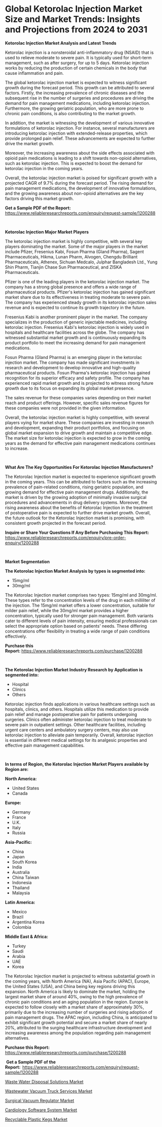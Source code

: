 <p><h1>Global Ketorolac Injection Market Size and Market Trends: Insights and Projections from 2024 to 2031</h1></p><p><strong>Ketorolac Injection Market Analysis and Latest Trends</strong></p>
<p><p>Ketorolac injection is a nonsteroidal anti-inflammatory drug (NSAID) that is used to relieve moderate to severe pain. It is typically used for short-term management, such as after surgery, for up to 5 days. Ketorolac injection works by reducing the production of certain chemicals in the body that cause inflammation and pain.</p><p>The global ketorolac injection market is expected to witness significant growth during the forecast period. This growth can be attributed to several factors. Firstly, the increasing prevalence of chronic diseases and the subsequent rise in the number of surgeries and procedures are driving the demand for pain management medications, including ketorolac injection. Furthermore, the growing geriatric population, who are more prone to chronic pain conditions, is also contributing to the market growth.</p><p>In addition, the market is witnessing the development of various innovative formulations of ketorolac injection. For instance, several manufacturers are introducing ketorolac injection with extended-release properties, which provide prolonged pain relief. These advancements are expected to further drive the market growth.</p><p>Moreover, the increasing awareness about the side effects associated with opioid pain medications is leading to a shift towards non-opioid alternatives, such as ketorolac injection. This is expected to boost the demand for ketorolac injection in the coming years.</p><p>Overall, the ketorolac injection market is poised for significant growth with a projected CAGR of 9.7% during the forecast period. The rising demand for pain management medications, the development of innovative formulations, and the growing awareness about non-opioid alternatives are the key factors driving this market growth.</p></p>
<p><strong>Get a Sample PDF of the Report:&nbsp;</strong> <a href="https://www.reliableresearchreports.com/enquiry/request-sample/1200288">https://www.reliableresearchreports.com/enquiry/request-sample/1200288</a></p>
<p>&nbsp;</p>
<p><strong>Ketorolac Injection Major Market Players</strong></p>
<p><p>The ketorolac injection market is highly competitive, with several key players dominating the market. Some of the major players in the market include Pfizer, Fresenius Kabi, Fosun Pharma (Gland Pharma), Sagent Pharmaceuticals, Hikma, Lunan Pharm, Alvogen, Chengdu Brilliant Pharmaceuticals, Athenex, Sichuan Medcalo, Julphar Bangladesh Ltd., Yung Shin Pharm, Tianjin Chase Sun Pharmaceutical, and ZISKA Pharmaceuticals.</p><p>Pfizer is one of the leading players in the ketorolac injection market. The company has a strong global presence and offers a wide range of pharmaceutical products. Pfizer's ketorolac injection has gained significant market share due to its effectiveness in treating moderate to severe pain. The company has experienced steady growth in its ketorolac injection sales revenue and is expected to continue its growth trajectory in the future.</p><p>Fresenius Kabi is another prominent player in the market. The company specializes in the production of generic injectable medicines, including ketorolac injection. Fresenius Kabi's ketorolac injection is widely used in hospitals and healthcare facilities across the globe. The company has witnessed substantial market growth and is continuously expanding its product portfolio to meet the increasing demand for pain management medications.</p><p>Fosun Pharma (Gland Pharma) is an emerging player in the ketorolac injection market. The company has made significant investments in research and development to develop innovative and high-quality pharmaceutical products. Fosun Pharma's ketorolac injection has gained recognition for its superior efficacy and safety profile. The company has experienced rapid market growth and is projected to witness strong future growth due to its focus on expanding its global market presence.</p><p>The sales revenue for these companies varies depending on their market reach and product offerings. However, specific sales revenue figures for these companies were not provided in the given information.</p><p>Overall, the ketorolac injection market is highly competitive, with several players vying for market share. These companies are investing in research and development, expanding their product portfolios, and focusing on global market expansion to drive growth and maintain a competitive edge. The market size for ketorolac injection is expected to grow in the coming years as the demand for effective pain management medications continues to increase.</p></p>
<p>&nbsp;</p>
<p><strong>What Are The Key Opportunities For Ketorolac Injection Manufacturers?</strong></p>
<p><p>The Ketorolac Injection market is expected to experience significant growth in the coming years. This can be attributed to factors such as the increasing prevalence of pain-related conditions, rising geriatric population, and growing demand for effective pain management drugs. Additionally, the market is driven by the growing adoption of minimally invasive surgical procedures and advancements in drug delivery systems. Moreover, the rising awareness about the benefits of Ketorolac Injection in the treatment of postoperative pain is expected to further drive market growth. Overall, the future outlook for the Ketorolac Injection market is promising, with consistent growth projected in the forecast period.</p></p>
<p><strong>Inquire or Share Your Questions If Any Before Purchasing This Report:</strong> <a href="https://www.reliableresearchreports.com/enquiry/pre-order-enquiry/1200288">https://www.reliableresearchreports.com/enquiry/pre-order-enquiry/1200288</a></p>
<p>&nbsp;</p>
<p><strong>Market Segmentation</strong></p>
<p><strong>The Ketorolac Injection Market Analysis by types is segmented into:</strong></p>
<p><ul><li>15mg/ml</li><li>30mg/ml</li></ul></p>
<p><p>The Ketorolac Injection market comprises two types: 15mg/ml and 30mg/ml. These types refer to the concentration levels of the drug in each milliliter of the injection. The 15mg/ml market offers a lower concentration, suitable for milder pain relief, while the 30mg/ml market provides a higher concentration, typically used for stronger pain management. Both variants cater to different levels of pain intensity, ensuring medical professionals can select the appropriate option based on patients' needs. These differing concentrations offer flexibility in treating a wide range of pain conditions effectively.</p></p>
<p><strong>Purchase this Report:&nbsp;</strong><a href="https://www.reliableresearchreports.com/purchase/1200288">https://www.reliableresearchreports.com/purchase/1200288</a></p>
<p>&nbsp;</p>
<p><strong>The Ketorolac Injection Market Industry Research by Application is segmented into:</strong></p>
<p><ul><li>Hospital</li><li>Clinics</li><li>Others</li></ul></p>
<p><p>Ketorolac injection finds applications in various healthcare settings such as hospitals, clinics, and others. Hospitals utilize this medication to provide pain relief and manage postoperative pain for patients undergoing surgeries. Clinics often administer ketorolac injection to treat moderate to severe pain in outpatient settings. Other healthcare facilities, including urgent care centers and ambulatory surgery centers, may also use ketorolac injection to alleviate pain temporarily. Overall, ketorolac injection is essential in different medical settings for its analgesic properties and effective pain management capabilities.</p></p>
<p>&nbsp;</p>
<p><strong>In terms of Region, the Ketorolac Injection Market Players available by Region are:</strong></p>
<p>
    <p> <strong> North America: </strong>
        <ul>
            <li>United States</li>
            <li>Canada</li>
        </ul>
        </p> 
    <p> <strong> Europe: </strong>
        <ul>
            <li>Germany</li>
            <li>France</li>
            <li>U.K.</li>
            <li>Italy</li>
            <li>Russia</li>
        </ul>
        </p> 
    <p> <strong> Asia-Pacific: </strong>
        <ul>
            <li>China</li>
            <li>Japan</li>
            <li>South Korea</li>
            <li>India</li>
            <li>Australia</li>
            <li>China Taiwan</li>
            <li>Indonesia</li>
            <li>Thailand</li>
            <li>Malaysia</li>
        </ul>
        </p> 
    <p> <strong> Latin America: </strong>
        <ul>
            <li>Mexico</li>
            <li>Brazil</li>
            <li>Argentina Korea</li>
            <li>Colombia</li>
        </ul>
        </p> 
    <p> <strong> Middle East & Africa: </strong>
        <ul>
            <li>Turkey</li>
            <li>Saudi</li>
            <li>Arabia</li>
            <li>UAE</li>
            <li>Korea</li>
        </ul>
    </p>
    </p>
<p><p>The Ketorolac Injection market is projected to witness substantial growth in the coming years, with North America (NA), Asia Pacific (APAC), Europe, the United States (USA), and China being key regions driving this expansion. North America is likely to dominate the market, holding the largest market share of around 40%, owing to the high prevalence of chronic pain conditions and an aging population in the region. Europe is expected to follow closely with a market share of approximately 30%, primarily due to the increasing number of surgeries and rising adoption of pain management drugs. The APAC region, including China, is anticipated to exhibit significant growth potential and secure a market share of nearly 20%, attributed to the surging healthcare infrastructure development and increasing awareness among the population regarding pain management alternatives.</p></p>
<p><strong>Purchase this Report: </strong><a href="https://www.reliableresearchreports.com/purchase/1200288">https://www.reliableresearchreports.com/purchase/1200288</a></p>
<p>&nbsp;<strong>Get a Sample PDF of the Report:&nbsp;&nbsp;</strong><a href="https://www.reliableresearchreports.com/enquiry/request-sample/1200288">https://www.reliableresearchreports.com/enquiry/request-sample/1200288</a></p>
<p><strong></strong></p>
<p><p><a href="https://medium.com/@tommiesmith8654/waste-water-disposal-solutions-market-analysis-and-sze-forecasted-for-period-from-2024-to-2031-51e723b8333c">Waste Water Disposal Solutions Market</a></p><p><a href="https://medium.com/@tommiesmith8654/analyzing-wastewater-vacuum-truck-services-market-global-industry-perspective-and-forecast-2024-bb4f36837dff">Wastewater Vacuum Truck Services Market</a></p><p><a href="https://www.linkedin.com/pulse/surgical-vacuum-regulator-market-size-growth-segmentation-eqrzc?trackingId=gTI5RWtfTiGV2taNug0E0g%3D%3D">Surgical Vacuum Regulator Market</a></p><p><a href="https://www.linkedin.com/pulse/cardiology-software-system-market-size-trends-growth-outlook-6yvxc?trackingId=lKTJi8%2FuQRizg%2B6%2F2ivWow%3D%3D">Cardiology Software System Market</a></p><p><a href="https://github.com/nathandecarvalho/Market-Research-Report-List-1/blob/main/recyclable-plastic-kegs-market.md">Recyclable Plastic Kegs Market</a></p></p>
